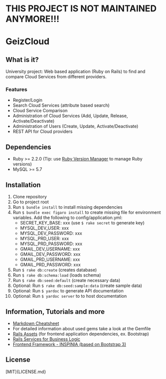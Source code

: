 # THIS PROJECT IS NOT MAINTAINED ANYMORE!!!

# GeizCloud

## What is it?
University project: Web based application (Ruby on Rails) to find and compare Cloud Services from different providers.

### Features
* Register/Login
* Search Cloud Services (attribute based search)
* Cloud Service Comparison
* Administration of Cloud Services (Add, Update, Release, Activate/Deactivate)
* Administration of Users (Create, Update, Activate/Deactivate)
* REST API for Cloud providers

## Dependencies
- Ruby >= 2.2.0 (Tip: use [Ruby Version Manager](https://rvm.io) to manage Ruby versions)
- MySQL >= 5.7

## Installation
1. Clone repository
2. Go to project root
2. Run `$ bundle install` to install missing dependencies
3. Run `$ bundle exec figaro install` to create missing file for environment variables. Add the following to config/application.yml:
    - SECRET_KEY_BASE:      xxx (use `$ rake secret` to generate key)
    - MYSQL_DEV_USER:       xxx
    - MYSQL_DEV_PASSWORD:   xxx
    - MYSQL_PRD_USER:       xxx
    - MYSQL_PRD_PASSWORD:   xxx
    - GMAIL_DEV_USERNAME:   xxx
    - GMAIL_DEV_PASSWORD:   xxx
    - GMAIL_PRD_USERNAME:   xxx
    - GMAIL_PRD_PASSWORD:   xxx
4. Run `$ rake db:create` (creates database)
5. Run `$ rake db:schema:load` (loads schema)
6. Run `$ rake db:seed:default` (create necessary data)
7. Optional: Run `$ rake db:seed:sample:data` (create sample data)
8. Optional: Run `$ yardoc` to generate API documentation
9. Optional: Run `$ yardoc server` to to host documentation

## Information, Tutorials and more
* [Markdown Cheatsheet](https://github.com/adam-p/markdown-here/wiki/Markdown-Cheatsheet#links)
* For detailed information about used gems take a look at the Gemfile
* [Rails Assets](http://rails-assets.org) (for frontend application dependencies, ex. Bootstrap)
* [Rails Services for Business Logic](http://adamniedzielski.github.io/blog/2014/11/25/my-take-on-services-in-rails/)
* [Frontend Framework - INSPINIA (based on Bootstrap 3)](http://wrapbootstrap.com/preview/WB0R5L90S)

## License
[MIT]{LICENSE.md}
